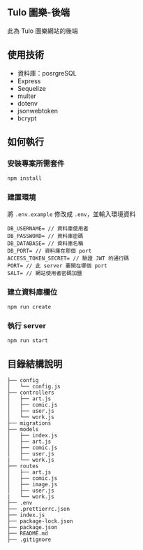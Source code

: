 ## Tulo 圖樂-後端

此為 Tulo 圖樂網站的後端

## 使用技術

* 資料庫：posrgreSQL
* Express
* Sequelize
* multer
* dotenv
* jsonwebtoken
* bcrypt

## 如何執行

### 安裝專案所需套件

`npm install`

### 建置環境

將 `.env.example` 修改成 `.env`，並輸入環境資料

```
DB_USERNAME= // 資料庫使用者
DB_PASSWORD= // 資料庫密碼
DB_DATABASE= // 資料庫名稱
DB_PORT= // 資料庫在那個 port
ACCESS_TOKEN_SECRET= // 驗證 JWT 的通行碼
PORT= // 此 server 要開在哪個 port
SALT= // 網站使用者密碼加鹽
```

### 建立資料庫欄位

`npm run create`

### 執行 server 

`npm run start`

## 目錄結構說明

```
├── config                      
│   └── config.js
├── controllers                      
│   ├── art.js     
│   ├── comic.js         
│   ├── user.js         
│   └── work.js   
├── migrations 
├── models                      
│   ├── index.js                
│   ├── art.js       
│   ├── comic.js 
│   ├── user.js
|   └── work.js
├── routes                      
│   ├── art.js                
│   ├── comic.js       
│   ├── image.js 
│   ├── user.js
|   └── work.js
├── .env
├── .prettierrc.json
├── index.js
├── package-lock.json
├── package.json
├── README.md
├── .gitignore
```
